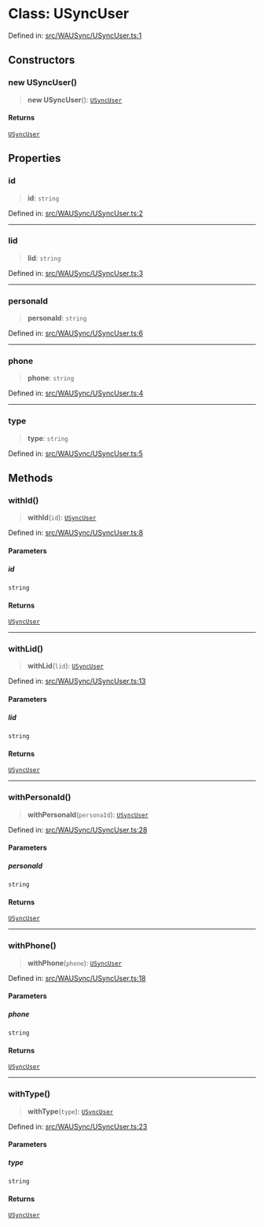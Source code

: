 # Class: USyncUser

Defined in: [src/WAUSync/USyncUser.ts:1](https://github.com/Fokusdotid/Baileys/blob/039f28db78950e3bac7c407f144ea390dcdf207d/src/WAUSync/USyncUser.ts#L1)

## Constructors

### new USyncUser()

> **new USyncUser**(): [`USyncUser`](USyncUser.md)

#### Returns

[`USyncUser`](USyncUser.md)

## Properties

### id

> **id**: `string`

Defined in: [src/WAUSync/USyncUser.ts:2](https://github.com/Fokusdotid/Baileys/blob/039f28db78950e3bac7c407f144ea390dcdf207d/src/WAUSync/USyncUser.ts#L2)

***

### lid

> **lid**: `string`

Defined in: [src/WAUSync/USyncUser.ts:3](https://github.com/Fokusdotid/Baileys/blob/039f28db78950e3bac7c407f144ea390dcdf207d/src/WAUSync/USyncUser.ts#L3)

***

### personaId

> **personaId**: `string`

Defined in: [src/WAUSync/USyncUser.ts:6](https://github.com/Fokusdotid/Baileys/blob/039f28db78950e3bac7c407f144ea390dcdf207d/src/WAUSync/USyncUser.ts#L6)

***

### phone

> **phone**: `string`

Defined in: [src/WAUSync/USyncUser.ts:4](https://github.com/Fokusdotid/Baileys/blob/039f28db78950e3bac7c407f144ea390dcdf207d/src/WAUSync/USyncUser.ts#L4)

***

### type

> **type**: `string`

Defined in: [src/WAUSync/USyncUser.ts:5](https://github.com/Fokusdotid/Baileys/blob/039f28db78950e3bac7c407f144ea390dcdf207d/src/WAUSync/USyncUser.ts#L5)

## Methods

### withId()

> **withId**(`id`): [`USyncUser`](USyncUser.md)

Defined in: [src/WAUSync/USyncUser.ts:8](https://github.com/Fokusdotid/Baileys/blob/039f28db78950e3bac7c407f144ea390dcdf207d/src/WAUSync/USyncUser.ts#L8)

#### Parameters

##### id

`string`

#### Returns

[`USyncUser`](USyncUser.md)

***

### withLid()

> **withLid**(`lid`): [`USyncUser`](USyncUser.md)

Defined in: [src/WAUSync/USyncUser.ts:13](https://github.com/Fokusdotid/Baileys/blob/039f28db78950e3bac7c407f144ea390dcdf207d/src/WAUSync/USyncUser.ts#L13)

#### Parameters

##### lid

`string`

#### Returns

[`USyncUser`](USyncUser.md)

***

### withPersonaId()

> **withPersonaId**(`personaId`): [`USyncUser`](USyncUser.md)

Defined in: [src/WAUSync/USyncUser.ts:28](https://github.com/Fokusdotid/Baileys/blob/039f28db78950e3bac7c407f144ea390dcdf207d/src/WAUSync/USyncUser.ts#L28)

#### Parameters

##### personaId

`string`

#### Returns

[`USyncUser`](USyncUser.md)

***

### withPhone()

> **withPhone**(`phone`): [`USyncUser`](USyncUser.md)

Defined in: [src/WAUSync/USyncUser.ts:18](https://github.com/Fokusdotid/Baileys/blob/039f28db78950e3bac7c407f144ea390dcdf207d/src/WAUSync/USyncUser.ts#L18)

#### Parameters

##### phone

`string`

#### Returns

[`USyncUser`](USyncUser.md)

***

### withType()

> **withType**(`type`): [`USyncUser`](USyncUser.md)

Defined in: [src/WAUSync/USyncUser.ts:23](https://github.com/Fokusdotid/Baileys/blob/039f28db78950e3bac7c407f144ea390dcdf207d/src/WAUSync/USyncUser.ts#L23)

#### Parameters

##### type

`string`

#### Returns

[`USyncUser`](USyncUser.md)
